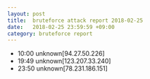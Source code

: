 ```yaml
---
layout: post
title:  bruteforce attack report 2018-02-25
date:   2018-02-25 23:59:59 +09:00
category: bruteforce report
---
```


* 10:00 unknown[94.27.50.226]
* 19:49 unknown[123.207.33.240]
* 23:50 unknown[78.231.186.151]
